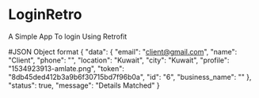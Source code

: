 # LoginRetro
A Simple App To login Using Retrofit




#JSON Object format
{
    "data": {
        "email": "client@gmail.com",
        "name": "Client",
        "phone": "",
        "location": "Kuwait",
        "city": "Kuwait",
        "profile": "1534923913-amlate.png",
        "token": "8db45ded412b3a9b6f30715bd7f96b0a",
        "id": "6",
        "business_name": ""
    },
    "status": true,
    "message": "Details Matched"
}
